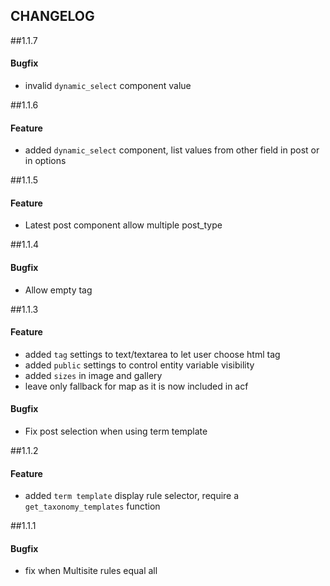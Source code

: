 CHANGELOG
---------

##1.1.7
#### Bugfix
- invalid `dynamic_select` component value

##1.1.6
#### Feature
- added `dynamic_select` component, list values from other field in post or in options

##1.1.5
#### Feature
- Latest post component allow multiple post_type

##1.1.4
#### Bugfix
- Allow empty tag

##1.1.3
#### Feature
- added `tag` settings to text/textarea to let user choose html tag
- added `public` settings to control entity variable visibility
- added `sizes` in image and gallery
- leave only fallback for map as it is now included in acf

#### Bugfix
- Fix post selection when using term template

##1.1.2
#### Feature
- added `term template` display rule selector, require a `get_taxonomy_templates` function

##1.1.1
#### Bugfix
- fix when Multisite rules equal all
